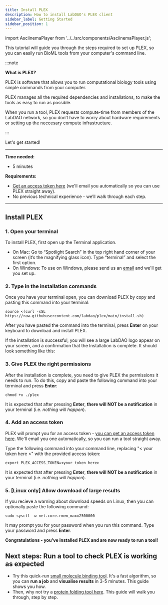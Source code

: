 ```yaml
---
title: Install PLEX
description: How to install LabDAO's PLEX client
sidebar_label: Getting Started
sidebar_position: 1
---
```


import AsciinemaPlayer from '../../src/components/AsciinemaPlayer.js';

This tutorial will guide you through the steps required to set up PLEX, so you can easily run BioML tools from your computer's command line.

:::note

**What is PLEX?**

PLEX is software that allows you to run computational biology tools using simple commands from your computer. 

PLEX manages all the required dependencies and installations, to make the tools as easy to run as possible. 

When you run a tool, PLEX requests compute-time from members of the LabDAO network, so you don’t have to worry about hardware requirements or setting up the neccesary compute infrastructure.

:::

Let's get started!

---

**Time needed:**
- 5 minutes

**Requirements:**

- [Get an access token here](https://airtable.com/shrfEDQj2fPffUge8) (we'll email you automatically so you can use PLEX straight away).
- No previous technical experience - we’ll walk through each step.

---

## Install PLEX

### 1. Open your terminal
To install PLEX, first open up the Terminal application.

- On Mac: Go to “Spotlight Search” in the top right hand corner of your screen (it’s the magnifying glass icon). Type “terminal” and select the first option.
- On Windows: To use on Windows, please send us an [email](mailto:stewards@labdao.com) and we'll get you set up.

### 2. Type in the installation commands
Once you have your terminal open, you can download PLEX by copy and pasting this command into your terminal:

```
source <(curl -sSL https://raw.githubusercontent.com/labdao/plex/main/install.sh)
```

After you have pasted the command into the terminal, press **Enter** on your keyboard to download and install PLEX.

If the installation is successful, you will see a large LabDAO logo appear on your screen, and a confirmation that the Installation is complete. It should look something like this:

<AsciinemaPlayer 
    src="/terminal-recordings/install-plex.cast"
    rows={30}
    idleTimeLimit={3}
    preload={true}
    autoPlay={true}
    loop={false}
    speed={1.5}
/>

### 3. Give PLEX the right permissions
After the installation is complete, you need to give PLEX the permissions it needs to run. To do this, copy and paste the following command into your terminal and press **Enter**:

```
chmod +x ./plex
```

It is expected that after pressing **Enter**, **there will NOT be a notification** in your terminal (i.e. *nothing will happen*).

### 4. Add an access token
PLEX will prompt you for an access token - [you can get an access token here](https://airtable.com/shrfEDQj2fPffUge8). We'll email you one automatically, so you can run a tool straight away.

Type the following command into your command line, replacing "< your token here >" with the provided access token:

```
export PLEX_ACCESS_TOKEN=<your token here>
```

It is expected that after pressing **Enter**, **there will NOT be a notification** in your terminal (i.e. *nothing will happen*).

### 5. [Linux only] Allow download of large results

If you recieve a warning about download speeds on Linux, then you can optionally paste the following command:

```
sudo sysctl -w net.core.rmem_max=2500000
```

It may prompt you for your password when you run this command. Type your password and press **Enter**. 


**Congratulations - you've installed PLEX and are now ready to run a tool!**

## Next steps: Run a tool to check PLEX is working as expected

* Try this quick-run [small molecule binding tool](../small-molecule-binding/run-an-example.md). It's a fast algorithm, so you can **run a job** and **visualise results** in 3-5 minutes. This guide shows you how.
* Then, why not try a [protein folding tool here](../protein-folding/run-an-example.md). This guide will walk you through, step by step.

